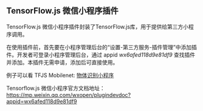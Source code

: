 ## TensorFlow.js 微信小程序插件

TensorFlow.js 微信小程序插件封装了TensorFlow.js库，用于提供给第三方小程序调用。

在使用插件前，首先要在小程序管理后台的“设置-第三方服务-插件管理”中添加插件。开发者可登录小程序管理后台，通过 appid _wx6afed118d9e81df9_ 查找插件并添加。本插件无需申请，添加后可直接使用。

例子可以看 TFJS Mobilenet: [物体识别小程序](https://github.com/tensorflow/tfjs-wechat/tree/master/demo/mobilenet)

Tensorflow.js 微信小程序官方文档地址： <https://mp.weixin.qq.com/wxopen/plugindevdoc?appid=wx6afed118d9e81df9>


